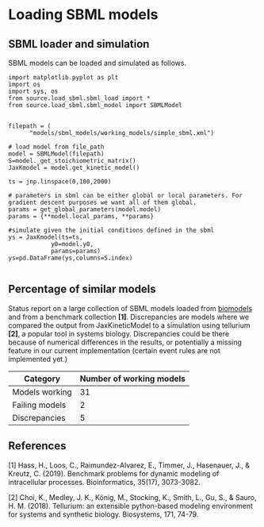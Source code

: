 # Loading SBML models

## SBML loader and simulation
SBML models can be loaded and simulated as follows. 

```python3
import matplotlib.pyplot as plt
import os
import sys, os
from source.load_sbml.sbml_load import *
from source.load_sbml.sbml_model import SBMLModel


filepath = (
      "models/sbml_models/working_models/simple_sbml.xml")

# load model from file_path
model = SBMLModel(filepath)
S=model._get_stoichiometric_matrix()
JaxKmodel = model.get_kinetic_model()

ts = jnp.linspace(0,100,2000)

# parameters in sbml can be either global or local parameters. For gradient descent purposes we want all of them global. 
params = get_global_parameters(model.model)
params = {**model.local_params, **params}

#simulate given the initial conditions defined in the sbml 
ys = JaxKmodel(ts=ts,
            y0=model.y0,
            params=params)
ys=pd.DataFrame(ys,columns=S.index)


```


## Percentage of similar models
Status report on a large collection of SBML models loaded from [biomodels](https://www.ebi.ac.uk/biomodels/) and from a benchmark collection **[1]**. Discrepancies are models where we compared the output from JaxKineticModel to a simulation using tellurium **[2]**, a popular tool in systems biology. Discrepancies could be there because of numerical differences in the results, or potentially a missing feature in our current implementation (certain event rules are not implemented yet.)

| **Category**             | **Number of working models**                         
|----------------------------------|-------------------------------------------------
|Models working | 31|
| Failing models | 2|
| Discrepancies | 5 |



## References
[1] Hass, H., Loos, C., Raimundez-Alvarez, E., Timmer, J., Hasenauer, J., & Kreutz, C. (2019). Benchmark problems for dynamic modeling of intracellular processes. Bioinformatics, 35(17), 3073-3082.

[2] Choi, K., Medley, J. K., König, M., Stocking, K., Smith, L., Gu, S., & Sauro, H. M. (2018). Tellurium: an extensible python-based modeling environment for systems and synthetic biology. Biosystems, 171, 74-79.
